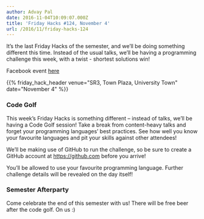 ```yaml
---
author: Advay Pal
date: 2016-11-04T10:09:07.000Z
title: 'Friday Hacks #124, November 4'
url: /2016/11/friday-hacks-124
---
```


It’s the last Friday Hacks of the semester, and we’ll be doing something different this time. Instead of the usual talks, we’ll be having a programming challenge this week, with a twist - shortest solutions win!

Facebook event [here](https://www.facebook.com/events/1677032215959888/)

{{% friday_hack_header venue="SR3, Town Plaza, University Town" date="November 4" %}}

### Code Golf

This week’s Friday Hacks is something different – instead of talks, we’ll be having a Code Golf session! Take a break from content-heavy talks and forget your programming languages’ best practices. See how well you know your favourite languages and pit your skills against other attendees!

We’ll be making use of GitHub to run the challenge, so be sure to create a GitHub account at https://github.com before you arrive!

You’ll be allowed to use your favourite programming language. Further challenge details will be revealed on the day itself!

### Semester Afterparty

Come celebrate the end of this semester with us! There will be free beer after the code golf. On us :)

